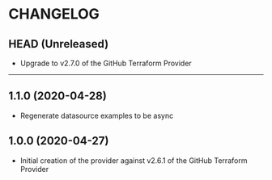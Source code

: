 CHANGELOG
=========

## HEAD (Unreleased)
* Upgrade to v2.7.0 of the GitHub Terraform Provider

---

## 1.1.0 (2020-04-28)
* Regenerate datasource examples to be async

## 1.0.0 (2020-04-27)
* Initial creation of the provider against v2.6.1 of the GitHub Terraform Provider

